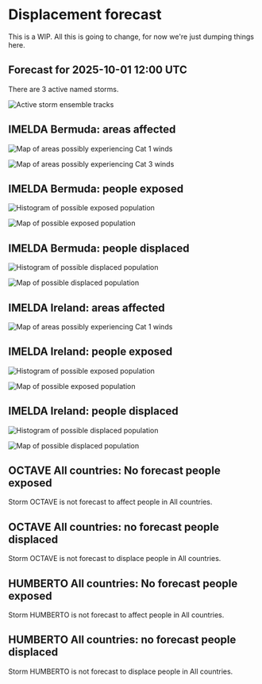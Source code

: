 # Displacement forecast

This is a WIP. All this is going to change, for now we're just dumping things here.

## Forecast for 2025-10-01 12:00 UTC

There are 3 active named storms.

![Active storm ensemble tracks](ECMWF_TC_tracks_20251001120000.png)


## IMELDA Bermuda: areas affected

![Map of areas possibly experiencing Cat 1 winds](impact-map_TC_ECMWF_ens_IMELDA_2025-10-01_12UTC_BMU_cat1.png)


![Map of areas possibly experiencing Cat 3 winds](impact-map_TC_ECMWF_ens_IMELDA_2025-10-01_12UTC_BMU_cat3.png)


## IMELDA Bermuda: people exposed

![Histogram of possible exposed population](impact-histogram_TC_ECMWF_ens_IMELDA_2025-10-01_12UTC_BMU_exposed.png)

![Map of possible exposed population](impact-map_TC_ECMWF_ens_IMELDA_2025-10-01_12UTC_BMU_exposed.png)


## IMELDA Bermuda: people displaced

![Histogram of possible displaced population](impact-histogram_TC_ECMWF_ens_IMELDA_2025-10-01_12UTC_BMU_displaced.png)


![Map of possible displaced population](impact-map_TC_ECMWF_ens_IMELDA_2025-10-01_12UTC_BMU_displaced.png)


## IMELDA Ireland: areas affected

![Map of areas possibly experiencing Cat 1 winds](impact-map_TC_ECMWF_ens_IMELDA_2025-10-01_12UTC_IRL_cat1.png)


## IMELDA Ireland: people exposed

![Histogram of possible exposed population](impact-histogram_TC_ECMWF_ens_IMELDA_2025-10-01_12UTC_IRL_exposed.png)

![Map of possible exposed population](impact-map_TC_ECMWF_ens_IMELDA_2025-10-01_12UTC_IRL_exposed.png)


## IMELDA Ireland: people displaced

![Histogram of possible displaced population](impact-histogram_TC_ECMWF_ens_IMELDA_2025-10-01_12UTC_IRL_displaced.png)


![Map of possible displaced population](impact-map_TC_ECMWF_ens_IMELDA_2025-10-01_12UTC_IRL_displaced.png)


## OCTAVE All countries: No forecast people exposed

Storm OCTAVE is not forecast to affect people in All countries.


## OCTAVE All countries: no forecast people displaced

Storm OCTAVE is not forecast to displace people in All countries.


## HUMBERTO All countries: No forecast people exposed

Storm HUMBERTO is not forecast to affect people in All countries.


## HUMBERTO All countries: no forecast people displaced

Storm HUMBERTO is not forecast to displace people in All countries.


